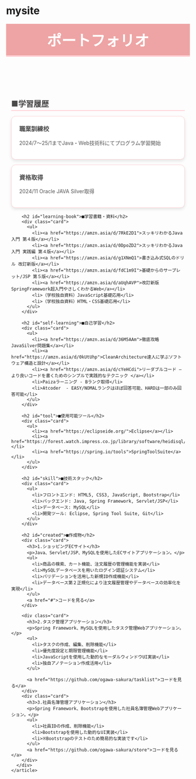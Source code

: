 # mysite
<!DOCTYPE html>
<html lang="ja">
<head>
  <meta charset="UTF-8">
  <meta name="viewport" content="width=device-width, initial-scale=1.0">
  <title>ポートフォリオ</title>
  <link href="https://fonts.googleapis.com/css2?family=Roboto:wght@400;700&display=swap" rel="stylesheet">
  <style>
    /* カラーテーマ */
    :root {
      --primary-color: #4a4a4a; /* テキストの濃いグレー */
      --secondary-color: #ffecec; /* 背景の淡いピンク */
      --accent-color: rgb(238, 164, 164); /* 強調用の赤みがかったピンク */
      --card-background: #ffffff; /* カードの背景色 */
      --card-border: #ffcdd2; /* カードの境界色 */
    }

    body {
      background-color: var(--secondary-color);
      color: var(--primary-color);
      font-family: 'Roboto', sans-serif;
      line-height: 1.6;
      margin: 0;
      padding: 0;
    }

    header {
      background-color: var(--accent-color);
      color: white;
      padding: 1em 2em;
      text-align: center;
      border-bottom: 4px solid var(--card-border);
    }

    header h1 {
      margin: 0;
      font-size: 2.5rem;
    }

    main {
      max-width: 900px;
      margin: 2em auto;
      padding: 1em;
    }

    h2 {
      color: var(--primary-color);
      font-weight: 700;
      margin-top: 2em;
      margin-bottom: 0.5em;
      border-bottom: 2px solid var(--card-border);
      padding-bottom: 0.2em;
    }

    .card {
      background-color: var(--card-background);
      border: 1px solid var(--card-border);
      border-radius: 12px;
      padding: 1.5em;
      margin: 1em 0;
      box-shadow: 0 4px 8px rgba(0, 0, 0, 0.1);
      transition: transform 0.2s, box-shadow 0.2s;
    }

    .card:hover {
      transform: translateY(-5px);
      box-shadow: 0 8px 16px rgba(0, 0, 0, 0.2);
    }

    .card h3 {
      margin-top: 0;
      color: var(--primary-color);
    }

    .card p {
      color: #555;
    }

    .card a {
      color: var(--accent-color);
      text-decoration: none;
      font-weight: bold;
    }

    .card a:hover {
      text-decoration: underline;
    }

    a {
      color: var(--accent-color);
      text-decoration: none;
      font-weight: bold;
    }

    a:hover {
      text-decoration: underline;
    }

    @media (max-width: 768px) {
      body {
        margin: 0 1em;
      }

      h1 {
        font-size: 2rem;
      }

      h2 {
        font-size: 1.5rem;
      }
    }
  </style>
</head>
<body>
  <header>
    <h1>ポートフォリオ</h1>
  </header>
  <main>
    <article id="main" class="page sans">
      <div class="page-body">
        <h2 id="learning-history">■学習履歴</h2>
        <div class="card">
          <h3>職業訓練校</h3>
          <p>2024/7～25/1までJava・Web技術科にてプログラム学習開始</p>
        </div>
        <div class="card">
          <h3>資格取得</h3>
          <p>2024/11 Oracle JAVA Silver取得</p>
        </div>

        <h2 id="learning-book">■学習書籍・資料</h2>
        <div class="card">
          <ul>
            <li><a href="https://amzn.asia/d/7RkE2D1">スッキリわかるJava入門 第４版</a></li>
            <li><a href="https://amzn.asia/d/0DpoZD2">スッキリわかるJava入門 実践編 第４版</a></li>
            <li><a href="https://amzn.asia/d/g1XNmQ1">書き込み式SQLのドリル 改訂新版</a></li>
            <li><a href="https://amzn.asia/d/fdC1m9I">基礎からのサーブレット/JSP 第５版</a></li>
            <li><a href="https://amzn.asia/d/aUqhAVP">改訂新版SpringFramework超入門やさしくわかるWeb</a></li>
            <li>（学校独自資料）JavaScript基礎応用</li>
            <li>（学校独自資料）HTML・CSS基礎応用</li>
          </ul>
        </div>

        <h2 id="self-learning">■自己学習</h2>
        <div class="card">
          <ul>
            <li><a href="https://amzn.asia/d/36M5AAm">徹底攻略JavaSilver問題集</a></li>
            <li><a href="https://amzn.asia/d/0kUtUhp">CleanArchitecture達人に学ぶソフトウェア構造と設計</a></li>
            <li><a href="https://amzn.asia/d/cYeHCdi">リーダブルコード ―より良いコードを書くためのシンプルで実践的なテクニック </a></li>
            <li>Paizaラーニング - Bランク取得</li>
            <li>Atcoder  - EASY/NOMALランクはほぼ回答可能、HARDは一部のみ回答可能</li>
          </ul>
        </div>
	  
        <h2 id="tool">■使用可能ツール</h2>
        <div class="card">
          <ul>
            <li><a href="https://eclipseide.org/">Eclipse</a></li>
            <li><a href="https://forest.watch.impress.co.jp/library/software/heidisql/">HeidiSQL</a></li>
            <li><a href="https://spring.io/tools">SpringToolSuite</a></li>
          </ul>
        </div>
		
        <h2 id="skill">■技術スタック</h2>
        <div class="card">
          <ul>
            <li>フロントエンド: HTML5, CSS3, JavaScript, Bootstrap</li>
            <li>バックエンド: Java, Spring Framework, Servlet/JSP</li>
            <li>データベース: MySQL</li>
            <li>開発ツール: Eclipse, Spring Tool Suite, Git</li>
          </ul>
        </div>
		
        <h2 id="created">■作成物</h2>
        <div class="card">
          <h3>1.ショッピングECサイト</h3>
          <p>Java、Servlet/JSP、MySQLを使用したECサイトアプリケーション。</p>
          <ul>
            <li>商品の検索、カート機能、注文履歴の管理機能を実装</li>
            <li>MySQLデータベースを用いたログイン認証システム</li>
            <li>バリデーションを活用した新規ID作成機能</li>
            <li>データベース第２正規化により注文履歴管理やデータベースの効率化を実現</li>
          </ul>
          <a href="#">コードを見る</a>
        </div>
		
        <div class="card">
          <h3>2.タスク管理アプリケーション</h3>
          <p>Spring Framework、MySQLを使用したタスク管理Webアプリケーション。</p>
          <ul>
            <li>タスクの作成、編集、削除機能</li>
            <li>優先度設定と期限管理機能</li>
            <li>JavaScriptを使用した動的なモーダルウィンドウUI実装</li>
            <li>独自アノテーション作成活用</li>
          </ul>
		  
          <a href="https://github.com/ogawa-sakura/tasklist">コードを見る</a>
        </div>
        <div class="card">
          <h3>3.社員名簿管理アプリケーション</h3>
          <p>Spring Framework、Bootstrapを使用した社員名簿管理Webアプリケーション。</p>
          <ul>
            <li>社員IDの作成、削除機能</li>
            <li>Bootstrapを使用した動的なUI実装</li>
            <li>※Bootstrapのテストのため簡易的な実装です</li>
          </ul>
          <a href="https://github.com/ogawa-sakura/store">コードを見る</a>
        </div>
      </div>
    </article>
  </main>
</body>
</html>
